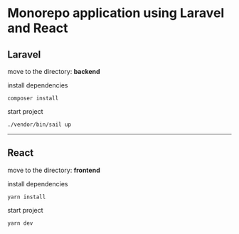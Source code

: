 # Monorepo application using Laravel and React

## Laravel

move to the directory: **backend**

install dependencies
```
composer install
```

start project
```
./vendor/bin/sail up
```

---

## React

move to the directory: **frontend**

install dependencies
```
yarn install
```

start project
```
yarn dev
```
